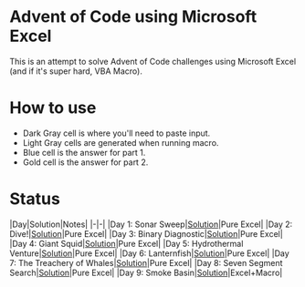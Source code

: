 # Advent of Code using Microsoft Excel
This is an attempt to solve Advent of Code challenges using Microsoft Excel (and if it's super hard, VBA Macro).

# How to use
- Dark Gray cell is where you'll need to paste input.
- Light Gray cells are generated when running macro.
- Blue cell is the answer for part 1.
- Gold cell is the answer for part 2.

# Status
|Day|Solution|Notes|
|-|-|
|Day 1: Sonar Sweep|[Solution](Day1.xlsx)|Pure Excel|
|Day 2: Dive!|[Solution](Day2.xlsx)|Pure Excel|
|Day 3: Binary Diagnostic|[Solution](Day3.xlsx)|Pure Excel|
|Day 4: Giant Squid|[Solution](Day4.xlsx)|Pure Excel|
|Day 5: Hydrothermal Venture|[Solution](Day5.xlsx.7z)|Pure Excel|
|Day 6: Lanternfish|[Solution](Day6.xlsx)|Pure Excel|
|Day 7: The Treachery of Whales|[Solution](Day7.xlsx.7z)|Pure Excel|
|Day 8: Seven Segment Search|[Solution](Day8.xlsx)|Pure Excel|
|Day 9: Smoke Basin|[Solution](Day9.xlsm)|Excel+Macro|
